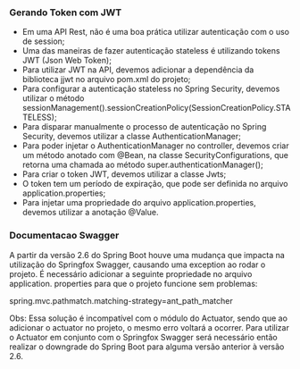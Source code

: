 ### Gerando Token com JWT

- Em uma API Rest, não é uma boa prática utilizar autenticação com o uso de session;
- Uma das maneiras de fazer autenticação stateless é utilizando tokens JWT (Json Web Token);
- Para utilizar JWT na API, devemos adicionar a dependência da biblioteca jjwt no arquivo pom.xml do projeto;
- Para configurar a autenticação stateless no Spring Security, devemos utilizar o método sessionManagement().sessionCreationPolicy(SessionCreationPolicy.STATELESS);
- Para disparar manualmente o processo de autenticação no Spring Security, devemos utilizar a classe AuthenticationManager;
- Para poder injetar o AuthenticationManager no controller, devemos criar um método anotado com @Bean, na classe SecurityConfigurations, que retorna uma chamada ao método super.authenticationManager();
- Para criar o token JWT, devemos utilizar a classe Jwts;
- O token tem um período de expiração, que pode ser definida no arquivo application.properties;
- Para injetar uma propriedade do arquivo application.properties, devemos utilizar a anotação @Value.

### Documentacao Swagger

A partir da versão 2.6 do Spring Boot houve uma mudança que impacta na utilização do Springfox Swagger,
causando uma exception ao rodar o projeto. É necessário adicionar a seguinte propriedade no arquivo application.
properties para que o projeto funcione sem problemas:

spring.mvc.pathmatch.matching-strategy=ant_path_matcher

Obs: Essa solução é incompatível com o módulo do Actuator, sendo que ao adicionar o actuator no projeto, 
o mesmo erro voltará a ocorrer. Para utilizar o Actuator em conjunto com o Springfox Swagger será necessário
então realizar o downgrade do Spring Boot para alguma versão anterior à versão 2.6.
